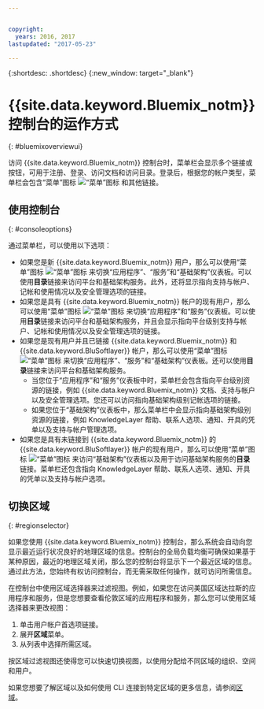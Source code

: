 ```yaml
---


copyright:
  years: 2016, 2017
lastupdated: "2017-05-23"

---
```


{:shortdesc: .shortdesc}
{:new_window: target="_blank"}

# {{site.data.keyword.Bluemix_notm}} 控制台的运作方式
{: #bluemixoverviewui}

访问 {{site.data.keyword.Bluemix_notm}} 控制台时，菜单栏会显示多个链接或按钮，可用于注册、登录、访问文档和访问目录。登录后，根据您的帐户类型，菜单栏会包含“菜单”图标 ![“菜单”图标](../icons/icon_hamburger.svg) 和其他链接。

## 使用控制台
{: #consoleoptions}

通过菜单栏，可以使用以下选项：

* 如果您是新 {{site.data.keyword.Bluemix_notm}} 用户，那么可以使用“菜单”图标 ![“菜单”图标](../icons/icon_hamburger.svg) 来切换“应用程序”、“服务”和“基础架构”仪表板。可以使用**目录**链接来访问平台和基础架构服务。此外，还将显示指向支持与帐户、记帐和使用情况以及安全管理选项的链接。
* 如果您是具有 {{site.data.keyword.Bluemix_notm}} 帐户的现有用户，那么可以使用“菜单”图标 ![“菜单”图标](../icons/icon_hamburger.svg) 来切换“应用程序”和“服务”仪表板。可以使用**目录**链接来访问平台和基础架构服务，并且会显示指向平台级别支持与帐户、记帐和使用情况以及安全管理选项的链接。
* 如果您是现有用户并且已链接 {{site.data.keyword.Bluemix_notm}} 和 {{site.data.keyword.BluSoftlayer}} 帐户，那么可以使用“菜单”图标 ![“菜单”图标](../icons/icon_hamburger.svg) 来切换“应用程序”、“服务”和“基础架构”仪表板。还可以使用**目录**链接来访问平台和基础架构服务。
  * 当您位于“应用程序”和“服务”仪表板中时，菜单栏会包含指向平台级别资源的链接，例如 {{site.data.keyword.Bluemix_notm}} 文档、支持与帐户以及安全管理选项。您还可以访问指向基础架构级别记帐选项的链接。
  * 如果您位于“基础架构”仪表板中，那么菜单栏中会显示指向基础架构级别资源的链接，例如 KnowledgeLayer 帮助、联系人选项、通知、开具的凭单以及支持与帐户管理选项。
* 如果您是具有未链接到 {{site.data.keyword.Bluemix_notm}} 的 {{site.data.keyword.BluSoftlayer}} 帐户的现有用户，那么可以使用“菜单”图标 ![“菜单”图标](../icons/icon_hamburger.svg) 来访问“基础架构”仪表板以及用于访问基础架构服务的**目录**链接。菜单栏还包含指向 KnowledgeLayer 帮助、联系人选项、通知、开具的凭单以及支持与帐户选项。

## 切换区域 
{: #regionselector}

如果您使用 {{site.data.keyword.Bluemix_notm}} 控制台，那么系统会自动向您显示最近运行状况良好的地理区域的信息。控制台的全局负载均衡可确保如果基于某种原因，最近的地理区域关闭，那么您的控制台将显示下一个最近区域的信息。通过此方法，您始终有权访问控制台，而无需采取任何操作，就可访问所需信息。

在控制台中使用区域选择器来过滤视图。例如，如果您在访问美国区域达拉斯的应用程序和服务，但是您想要查看伦敦区域的应用程序和服务，那么您可以使用区域选择器来更改视图：

1. 单击用户帐户首选项链接。
2. 展开**区域**菜单。
3. 从列表中选择所需区域。

按区域过滤视图还使得您可以快速切换视图，以使用分配给不同区域的组织、空间和用户。

如果您想要了解区域以及如何使用 CLI 连接到特定区域的更多信息，请参阅[区域](/docs/overview/cf.html#ov_intro_reg)。  



